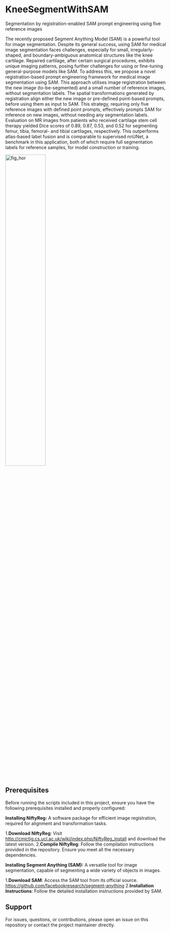 # KneeSegmentWithSAM
Segmentation by registration-enabled SAM prompt engineering using five reference images

The recently proposed Segment Anything Model (SAM) is a powerful tool for image segmentation.  Despite its general success, using SAM for medical image segmentation faces challenges, especially for small, irregularly-shaped, and boundary-ambiguous anatomical structures like the knee cartilage. Repaired cartilage, after certain surgical procedures, exhibits unique imaging patterns, posing further challenges for using or fine-tuning general-purpose models like SAM. To address this, we propose a novel registration-based prompt engineering framework for medical image segmentation using SAM. This approach utilises image registration between the new image (to-be-segmented) and a small number of reference images, without segmentation labels. The spatial transformations generated by registration align either the new image or pre-defined point-based prompts, before using them as input to SAM. This strategy, requiring only five reference images with defined point prompts, effectively prompts SAM for inference on new images, without needing any segmentation labels. Evaluation on MR images from patients who received cartilage stem cell therapy yielded Dice scores of 0.89, 0.87, 0.53, and 0.52 for segmenting femur, tibia, femoral- and tibial cartilages, respectively. This outperforms atlas-based label fusion and is comparable to supervised nnUNet, a benchmark in this application, both of which require full segmentation labels for reference samples, for model construction or training. 

<img src="https://github.com/chrissyinreallife/KneeSegmentWithSAM/assets/143875903/58e0aacc-7007-42ab-9a2b-1f34494b8aec" width="50%" alt="fig_hor">

## **Prerequisites**

Before running the scripts included in this project, ensure you have the following prerequisites installed and properly configured:

**Installing NiftyReg:** A software package for efficient image registration, required for alignment and transformation tasks.

1.**Download NiftyReg**: Visit http://cmictig.cs.ucl.ac.uk/wiki/index.php/NiftyReg_install and download the latest version.
2.**Compile NiftyReg**: Follow the compilation instructions provided in the repository. Ensure you meet all the necessary dependencies.

**Installing Segment Anything (SAM):** A versatile tool for image segmentation, capable of segmenting a wide variety of objects in images.

1.**Download SAM**: Access the SAM tool from its official source. https://github.com/facebookresearch/segment-anything 
2.**Installation Instructions**: Follow the detailed installation instructions provided by SAM.


## **Support**

For issues, questions, or contributions, please open an issue on this repository or contact the project maintainer directly.
